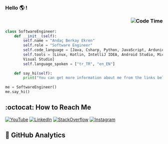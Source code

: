 ### Hello :earth_americas: !<p align="right">![Code Time](http://img.shields.io/badge/Code%20Time-343%20hrs%2025%20mins-blue)</p>

```python
class SoftwareEngineer:
    def __init__(self):
        self.name = "Andaç Berkay Ekren"
        self.role = "Software Engineer"
        self.code_language = [Java, Csharp, Python, JavaScript, Ardunio, Sql]
        self.tools = [Linux, Kotlin, IntelliJ IDEA, Android Studio, Microsoft Sql Server, Git, Visual Studio Code, 
        Visual Studio]
        self.language_spoken = ["tr_TR", "en_EN"]
        
    def say_hi(self):
        print("You can get more information about me from the links below.")
        
me = SoftwareEngineer()
me.say_hi()
```

## :octocat: How to Reach Me

[![YouTube](https://img.shields.io/badge/-YouTube-ffffff?style=flat&logo=YouTube&logoColor=eb2f06)](https://www.youtube.com/channel/UCGfxd_fCog9r11d9dm-cOiQ) 
[![LinkedIn](https://img.shields.io/badge/-LinkedIn-ffffff?style=flat&logo=linkedin&logoColor=0984e3)](https://www.linkedin.com/in/anda%C3%A7-e-783134215/) 
[![StackOverflow](https://img.shields.io/badge/-StackOverflow-ffffff?style=flat&logo=StackOverflow)](https://stackoverflow.com/users/19333732/anda%c3%a7-berkay-ekren)
[![Instagram](https://img.shields.io/badge/-Instagram-ffffff?style=flat&logo=Instagram)](https://instagram.com/andacberkaye)

## 📌 GitHub Analytics


